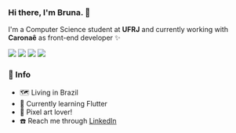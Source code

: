 ### Hi there, I'm Bruna. 👋

I'm a Computer Science student at **UFRJ** and currently working with **Caronaê** as front-end developer ✨

<img src="https://img.shields.io/badge/-React%20Native-yellow"> <img src="https://img.shields.io/badge/-React.js-%23fff"> <img src="https://img.shields.io/badge/-Ionic-%239b59d0%09"> <img src="https://img.shields.io/badge/-Angular-%23000">

### 📌 Info

- 🗺️ Living in Brazil
- 🌱 Currently learning Flutter
- 🎨 Pixel art lover!
- ☎️ Reach me through [LinkedIn](https://www.linkedin.com/in/prbruna/)
